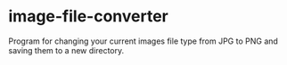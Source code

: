 # image-file-converter
Program for changing your current images file type from JPG to PNG and saving them to a new directory.
